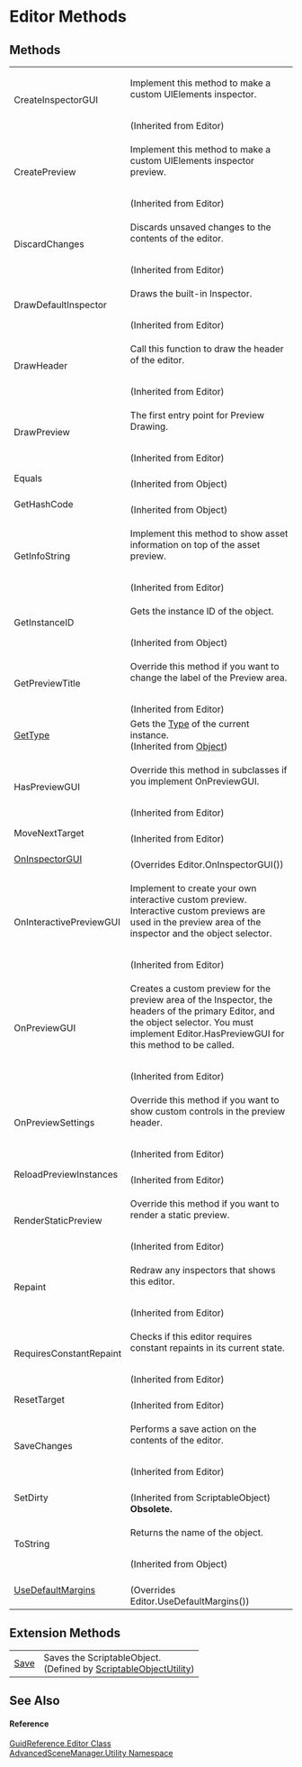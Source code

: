 # Editor Methods




## Methods
<table>
<tr>
<td>CreateInspectorGUI</td>
<td><p>Implement this method to make a custom UIElements inspector.</p><br />(Inherited from Editor)</td></tr>
<tr>
<td>CreatePreview</td>
<td><p>Implement this method to make a custom UIElements inspector preview.</p><br />(Inherited from Editor)</td></tr>
<tr>
<td>DiscardChanges</td>
<td><p>Discards unsaved changes to the contents of the editor.</p><br />(Inherited from Editor)</td></tr>
<tr>
<td>DrawDefaultInspector</td>
<td><p>Draws the built-in Inspector.</p><br />(Inherited from Editor)</td></tr>
<tr>
<td>DrawHeader</td>
<td><p>Call this function to draw the header of the editor.</p><br />(Inherited from Editor)</td></tr>
<tr>
<td>DrawPreview</td>
<td><p>The first entry point for Preview Drawing.</p><br />(Inherited from Editor)</td></tr>
<tr>
<td>Equals</td>
<td><br />(Inherited from Object)</td></tr>
<tr>
<td>GetHashCode</td>
<td><br />(Inherited from Object)</td></tr>
<tr>
<td>GetInfoString</td>
<td><p>Implement this method to show asset information on top of the asset preview.</p><br />(Inherited from Editor)</td></tr>
<tr>
<td>GetInstanceID</td>
<td><p>Gets the instance ID of the object.</p><br />(Inherited from Object)</td></tr>
<tr>
<td>GetPreviewTitle</td>
<td><p>Override this method if you want to change the label of the Preview area.</p><br />(Inherited from Editor)</td></tr>
<tr>
<td><a href="https://learn.microsoft.com/dotnet/api/system.object.gettype" target="_blank" rel="noopener noreferrer">GetType</a></td>
<td>Gets the <a href="https://learn.microsoft.com/dotnet/api/system.type" target="_blank" rel="noopener noreferrer">Type</a> of the current instance.<br />(Inherited from <a href="https://learn.microsoft.com/dotnet/api/system.object" target="_blank" rel="noopener noreferrer">Object</a>)</td></tr>
<tr>
<td>HasPreviewGUI</td>
<td><p>Override this method in subclasses if you implement OnPreviewGUI.</p><br />(Inherited from Editor)</td></tr>
<tr>
<td>MoveNextTarget</td>
<td><br />(Inherited from Editor)</td></tr>
<tr>
<td><a href="M_AdvancedSceneManager_Utility_GuidReference_Editor_OnInspectorGUI.md">OnInspectorGUI</a></td>
<td><br />(Overrides Editor.OnInspectorGUI())</td></tr>
<tr>
<td>OnInteractivePreviewGUI</td>
<td><p>Implement to create your own interactive custom preview. Interactive custom previews are used in the preview area of the inspector and the object selector.</p><br />(Inherited from Editor)</td></tr>
<tr>
<td>OnPreviewGUI</td>
<td><p>Creates a custom preview for the preview area of the Inspector, the headers of the primary Editor, and the object selector. You must implement Editor.HasPreviewGUI for this method to be called.</p><br />(Inherited from Editor)</td></tr>
<tr>
<td>OnPreviewSettings</td>
<td><p>Override this method if you want to show custom controls in the preview header.</p><br />(Inherited from Editor)</td></tr>
<tr>
<td>ReloadPreviewInstances</td>
<td><br />(Inherited from Editor)</td></tr>
<tr>
<td>RenderStaticPreview</td>
<td><p>Override this method if you want to render a static preview.</p><br />(Inherited from Editor)</td></tr>
<tr>
<td>Repaint</td>
<td><p>Redraw any inspectors that shows this editor.</p><br />(Inherited from Editor)</td></tr>
<tr>
<td>RequiresConstantRepaint</td>
<td><p>Checks if this editor requires constant repaints in its current state.</p><br />(Inherited from Editor)</td></tr>
<tr>
<td>ResetTarget</td>
<td><br />(Inherited from Editor)</td></tr>
<tr>
<td>SaveChanges</td>
<td><p>Performs a save action on the contents of the editor.</p><br />(Inherited from Editor)</td></tr>
<tr>
<td>SetDirty</td>
<td><br />(Inherited from ScriptableObject)<br /><strong>Obsolete.</strong></td></tr>
<tr>
<td>ToString</td>
<td><p>Returns the name of the object.</p><br />(Inherited from Object)</td></tr>
<tr>
<td><a href="M_AdvancedSceneManager_Utility_GuidReference_Editor_UseDefaultMargins.md">UseDefaultMargins</a></td>
<td><br />(Overrides Editor.UseDefaultMargins())</td></tr>
</table>

## Extension Methods
<table>
<tr>
<td><a href="M_AdvancedSceneManager_Utility_ScriptableObjectUtility_Save.md">Save</a></td>
<td>Saves the ScriptableObject.<br />(Defined by <a href="T_AdvancedSceneManager_Utility_ScriptableObjectUtility.md">ScriptableObjectUtility</a>)</td></tr>
</table>

## See Also


#### Reference
<a href="T_AdvancedSceneManager_Utility_GuidReference_Editor.md">GuidReference.Editor Class</a>  
<a href="N_AdvancedSceneManager_Utility.md">AdvancedSceneManager.Utility Namespace</a>  
